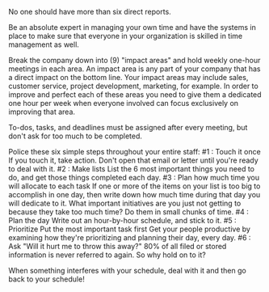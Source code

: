 
No one should have more than six direct reports.

Be an absolute expert in managing your own time and have the systems in place to make sure that everyone in your organization is skilled in time management as well.

Break the company down into (9) "impact areas" and hold weekly one-hour meetings in each area. An impact area is any part of your company that has a direct impact on the bottom line. Your impact areas may include sales, customer service, project development, marketing, for example. In order to improve and perfect each of these areas you need to give them a dedicated one hour per week when everyone involved can focus exclusively on improving that area.

To-dos, tasks, and deadlines must be assigned after every meeting, but don't ask for too much to be completed.

Police these six simple steps throughout your entire staff:
#1 : Touch it once
If you touch it, take action. Don't open that email or letter until you're ready to deal with it.
#2 : Make lists
List the 6 most important things you need to do, and get those things completed each day.
#3 : Plan how much time you will allocate to each task
If one or more of the items on your list is too big to accomplish in one day, then write down how much time during that day you will dedicate to it.
What important initiatives are you just not getting to because they take too much time? Do them in small chunks of time.
#4 : Plan the day
Write out an hour-by-hour schedule, and stick to it.
#5 : Prioritize
Put the most important task first
Get your people productive by examining how they're prioritizing and planning their day, every day.
#6 : Ask "Will it hurt me to throw this away?"
80% of all filed or stored information is never referred to again. So why hold on to it?

When something interferes with your schedule, deal with it and then go back to your schedule!
